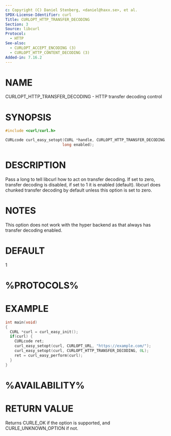 ```yaml
---
c: Copyright (C) Daniel Stenberg, <daniel@haxx.se>, et al.
SPDX-License-Identifier: curl
Title: CURLOPT_HTTP_TRANSFER_DECODING
Section: 3
Source: libcurl
Protocol:
  - HTTP
See-also:
  - CURLOPT_ACCEPT_ENCODING (3)
  - CURLOPT_HTTP_CONTENT_DECODING (3)
Added-in: 7.16.2
---
```


# NAME

CURLOPT_HTTP_TRANSFER_DECODING - HTTP transfer decoding control

# SYNOPSIS

~~~c
#include <curl/curl.h>

CURLcode curl_easy_setopt(CURL *handle, CURLOPT_HTTP_TRANSFER_DECODING,
                         long enabled);
~~~

# DESCRIPTION

Pass a long to tell libcurl how to act on transfer decoding. If set to zero,
transfer decoding is disabled, if set to 1 it is enabled (default). libcurl
does chunked transfer decoding by default unless this option is set to zero.

# NOTES

This option does not work with the hyper backend as that always has transfer
decoding enabled.

# DEFAULT

1

# %PROTOCOLS%

# EXAMPLE

~~~c
int main(void)
{
  CURL *curl = curl_easy_init();
  if(curl) {
    CURLcode ret;
    curl_easy_setopt(curl, CURLOPT_URL, "https://example.com/");
    curl_easy_setopt(curl, CURLOPT_HTTP_TRANSFER_DECODING, 0L);
    ret = curl_easy_perform(curl);
  }
}
~~~

# %AVAILABILITY%

# RETURN VALUE

Returns CURLE_OK if the option is supported, and CURLE_UNKNOWN_OPTION if not.
